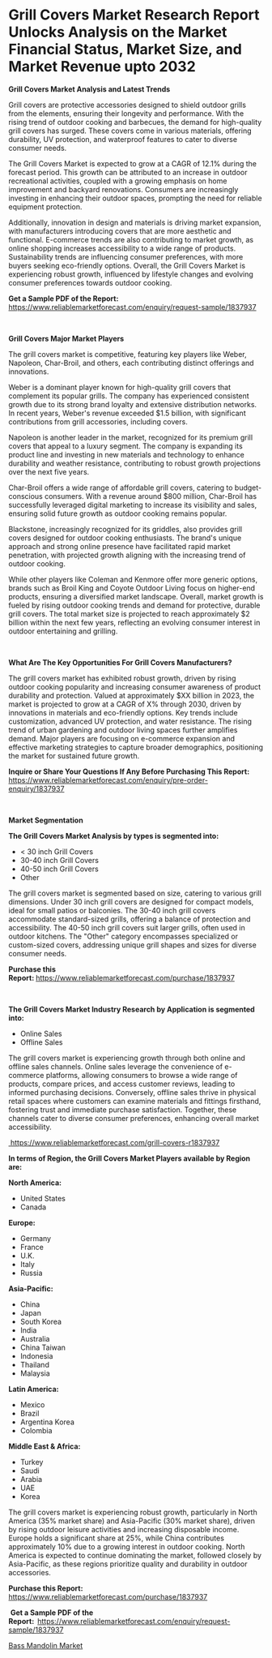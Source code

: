 <p><h1>Grill Covers Market Research Report Unlocks Analysis on the Market Financial Status, Market Size, and Market Revenue upto 2032</h1></p><p><strong>Grill Covers Market Analysis and Latest Trends</strong></p>
<p><p>Grill covers are protective accessories designed to shield outdoor grills from the elements, ensuring their longevity and performance. With the rising trend of outdoor cooking and barbecues, the demand for high-quality grill covers has surged. These covers come in various materials, offering durability, UV protection, and waterproof features to cater to diverse consumer needs.</p><p>The Grill Covers Market is expected to grow at a CAGR of 12.1% during the forecast period. This growth can be attributed to an increase in outdoor recreational activities, coupled with a growing emphasis on home improvement and backyard renovations. Consumers are increasingly investing in enhancing their outdoor spaces, prompting the need for reliable equipment protection.</p><p>Additionally, innovation in design and materials is driving market expansion, with manufacturers introducing covers that are more aesthetic and functional. E-commerce trends are also contributing to market growth, as online shopping increases accessibility to a wide range of products. Sustainability trends are influencing consumer preferences, with more buyers seeking eco-friendly options. Overall, the Grill Covers Market is experiencing robust growth, influenced by lifestyle changes and evolving consumer preferences towards outdoor cooking.</p></p>
<p><strong>Get a Sample PDF of the Report:&nbsp;</strong> <a href="https://www.reliablemarketforecast.com/enquiry/request-sample/1837937?utm_campaign=950&utm_medium=2&utm_source=Github&utm_content=ia&utm_term=06022025&utm_id=grill-covers">https://www.reliablemarketforecast.com/enquiry/request-sample/1837937</a></p>
<p>&nbsp;</p>
<p><strong>Grill Covers Major Market Players</strong></p>
<p><p>The grill covers market is competitive, featuring key players like Weber, Napoleon, Char-Broil, and others, each contributing distinct offerings and innovations. </p><p>Weber is a dominant player known for high-quality grill covers that complement its popular grills. The company has experienced consistent growth due to its strong brand loyalty and extensive distribution networks. In recent years, Weber's revenue exceeded $1.5 billion, with significant contributions from grill accessories, including covers.</p><p>Napoleon is another leader in the market, recognized for its premium grill covers that appeal to a luxury segment. The company is expanding its product line and investing in new materials and technology to enhance durability and weather resistance, contributing to robust growth projections over the next five years.</p><p>Char-Broil offers a wide range of affordable grill covers, catering to budget-conscious consumers. With a revenue around $800 million, Char-Broil has successfully leveraged digital marketing to increase its visibility and sales, ensuring solid future growth as outdoor cooking remains popular.</p><p>Blackstone, increasingly recognized for its griddles, also provides grill covers designed for outdoor cooking enthusiasts. The brand's unique approach and strong online presence have facilitated rapid market penetration, with projected growth aligning with the increasing trend of outdoor cooking.</p><p>While other players like Coleman and Kenmore offer more generic options, brands such as Broil King and Coyote Outdoor Living focus on higher-end products, ensuring a diversified market landscape. Overall, market growth is fueled by rising outdoor cooking trends and demand for protective, durable grill covers. The total market size is projected to reach approximately $2 billion within the next few years, reflecting an evolving consumer interest in outdoor entertaining and grilling.</p></p>
<p>&nbsp;</p>
<p><strong>What Are The Key Opportunities For Grill Covers Manufacturers?</strong></p>
<p><p>The grill covers market has exhibited robust growth, driven by rising outdoor cooking popularity and increasing consumer awareness of product durability and protection. Valued at approximately $XX billion in 2023, the market is projected to grow at a CAGR of X% through 2030, driven by innovations in materials and eco-friendly options. Key trends include customization, advanced UV protection, and water resistance. The rising trend of urban gardening and outdoor living spaces further amplifies demand. Major players are focusing on e-commerce expansion and effective marketing strategies to capture broader demographics, positioning the market for sustained future growth.</p></p>
<p><strong>Inquire or Share Your Questions If Any Before Purchasing This Report:</strong> <a href="https://www.reliablemarketforecast.com/enquiry/pre-order-enquiry/1837937?utm_campaign=950&utm_medium=2&utm_source=Github&utm_content=ia&utm_term=06022025&utm_id=grill-covers">https://www.reliablemarketforecast.com/enquiry/pre-order-enquiry/1837937</a></p>
<p>&nbsp;</p>
<p><strong>Market Segmentation</strong></p>
<p><strong>The Grill Covers Market Analysis by types is segmented into:</strong></p>
<p><ul><li>< 30 inch Grill Covers</li><li>30-40 inch Grill Covers</li><li>40-50 inch Grill Covers</li><li>Other</li></ul></p>
<p><p>The grill covers market is segmented based on size, catering to various grill dimensions. Under 30 inch grill covers are designed for compact models, ideal for small patios or balconies. The 30-40 inch grill covers accommodate standard-sized grills, offering a balance of protection and accessibility. The 40-50 inch grill covers suit larger grills, often used in outdoor kitchens. The "Other" category encompasses specialized or custom-sized covers, addressing unique grill shapes and sizes for diverse consumer needs.</p></p>
<p><strong>Purchase this Report:&nbsp;</strong><a href="https://www.reliablemarketforecast.com/purchase/1837937?utm_campaign=950&utm_medium=2&utm_source=Github&utm_content=ia&utm_term=06022025&utm_id=grill-covers">https://www.reliablemarketforecast.com/purchase/1837937</a></p>
<p>&nbsp;</p>
<p><strong>The Grill Covers Market Industry Research by Application is segmented into:</strong></p>
<p><ul><li>Online Sales</li><li>Offline Sales</li></ul></p>
<p><p>The grill covers market is experiencing growth through both online and offline sales channels. Online sales leverage the convenience of e-commerce platforms, allowing consumers to browse a wide range of products, compare prices, and access customer reviews, leading to informed purchasing decisions. Conversely, offline sales thrive in physical retail spaces where customers can examine materials and fittings firsthand, fostering trust and immediate purchase satisfaction. Together, these channels cater to diverse consumer preferences, enhancing overall market accessibility.</p></p>
<p><a href="https://www.reliablemarketforecast.com/grill-covers-r1837937?utm_campaign=950&utm_medium=2&utm_source=Github&utm_content=ia&utm_term=06022025&utm_id=grill-covers">&nbsp;https://www.reliablemarketforecast.com/grill-covers-r1837937</a></p>
<p><strong>In terms of Region, the Grill Covers Market Players available by Region are:</strong></p>
<p>
    <p> <strong> North America: </strong>
        <ul>
            <li>United States</li>
            <li>Canada</li>
        </ul>
        </p> 
    <p> <strong> Europe: </strong>
        <ul>
            <li>Germany</li>
            <li>France</li>
            <li>U.K.</li>
            <li>Italy</li>
            <li>Russia</li>
        </ul>
        </p> 
    <p> <strong> Asia-Pacific: </strong>
        <ul>
            <li>China</li>
            <li>Japan</li>
            <li>South Korea</li>
            <li>India</li>
            <li>Australia</li>
            <li>China Taiwan</li>
            <li>Indonesia</li>
            <li>Thailand</li>
            <li>Malaysia</li>
        </ul>
        </p> 
    <p> <strong> Latin America: </strong>
        <ul>
            <li>Mexico</li>
            <li>Brazil</li>
            <li>Argentina Korea</li>
            <li>Colombia</li>
        </ul>
        </p> 
    <p> <strong> Middle East & Africa: </strong>
        <ul>
            <li>Turkey</li>
            <li>Saudi</li>
            <li>Arabia</li>
            <li>UAE</li>
            <li>Korea</li>
        </ul>
    </p>
    </p>
<p><p>The grill covers market is experiencing robust growth, particularly in North America (35% market share) and Asia-Pacific (30% market share), driven by rising outdoor leisure activities and increasing disposable income. Europe holds a significant share at 25%, while China contributes approximately 10% due to a growing interest in outdoor cooking. North America is expected to continue dominating the market, followed closely by Asia-Pacific, as these regions prioritize quality and durability in outdoor accessories.</p></p>
<p><strong>Purchase this Report: </strong><a href="https://www.reliablemarketforecast.com/purchase/1837937?utm_campaign=950&utm_medium=2&utm_source=Github&utm_content=ia&utm_term=06022025&utm_id=grill-covers">https://www.reliablemarketforecast.com/purchase/1837937</a></p>
<p>&nbsp;<strong>Get a Sample PDF of the Report:&nbsp;&nbsp;</strong><a href="https://www.reliablemarketforecast.com/enquiry/request-sample/1837937?utm_campaign=950&utm_medium=2&utm_source=Github&utm_content=ia&utm_term=06022025&utm_id=grill-covers">https://www.reliablemarketforecast.com/enquiry/request-sample/1837937</a></p>
<p><strong></strong></p>
<p><p><a href="https://github.com/castoriffic/Market-Research-Report-List-5/blob/main/bass-mandolin-market.md?utm_campaign=950&utm_medium=2&utm_source=Github&utm_content=ia&utm_term=06022025&utm_id=grill-covers">Bass Mandolin Market</a></p></p>